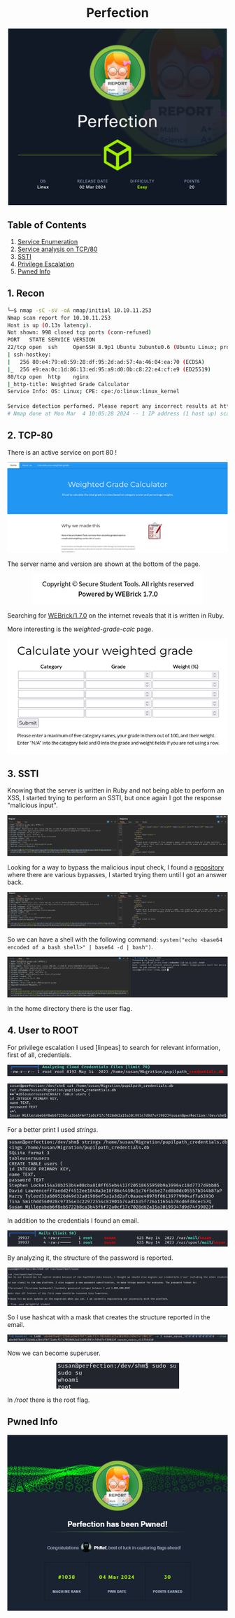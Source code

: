 <h1 align="center"> Perfection </h1>

<p align="center">
    <a href="https://app.hackthebox.com/machines/590">
        <img src="images/Perfection.png" width="500">
    </a>
</p>

## Table of Contents

1. [Service Enumeration](#1-recon)
2. [Service analysis on TCP/80](#2-tcp-80)
3. [SSTI](#3-ssti)
4. [Privilege Escalation](#4-user-to-root)
5. [Pwned Info](#pwned-info)

## 1. Recon

```bash
└─$ nmap -sC -sV -oA nmap/initial 10.10.11.253
Nmap scan report for 10.10.11.253
Host is up (0.13s latency).
Not shown: 998 closed tcp ports (conn-refused)
PORT   STATE SERVICE VERSION
22/tcp open  ssh     OpenSSH 8.9p1 Ubuntu 3ubuntu0.6 (Ubuntu Linux; protocol 2.0)
| ssh-hostkey: 
|   256 80:e4:79:e8:59:28:df:95:2d:ad:57:4a:46:04:ea:70 (ECDSA)
|_  256 e9:ea:0c:1d:86:13:ed:95:a9:d0:0b:c8:22:e4:cf:e9 (ED25519)
80/tcp open  http    nginx
|_http-title: Weighted Grade Calculator
Service Info: OS: Linux; CPE: cpe:/o:linux:linux_kernel

Service detection performed. Please report any incorrect results at https://nmap.org/submit/ .
# Nmap done at Mon Mar  4 10:05:28 2024 -- 1 IP address (1 host up) scanned in 19.30 seconds
```

## 2. TCP-80

There is an active service on port 80 ! 

<p align="center">
  <img src="images/home.png" />
</p>

The server name and version are shown at the bottom of the page.

<p align="center">
  <img src="images/version.png" />
</p>

Searching for [WEBrick/1.7.0](https://rubygems.org/gems/webrick/versions/1.7.0) on the internet reveals that it is written in Ruby.

More interesting is the *weighted-grade-calc* page.

<p align="center">
  <img src="images/grade.png" />
</p>

## 3. SSTI

Knowing that the server is written in Ruby and not being able to perform an XSS, I started trying to perform an SSTI, but once again I got the response "malicious input".

<p align="center">
  <img src="images/blocked.png" />
</p>

Looking for a way to bypass the malicious input check, I found a [repository](https://github.com/attackercan/regexp-security-cheatsheet) where there are various bypasses, I started trying them until I got an answer back.

<p align="center">
  <img src="images/poc_SSTI.png" />
</p>


So we can have a shell with the following command: `system("echo <base64 encoded of a bash shell>" | base64 -d | bash")`.

<p align="center">
  <img src="images/rev.png" />
</p>

In the home directory there is the user flag.

## 4. User to ROOT

For privilege escalation I used [linpeas] to search for relevant information, first of all, credentials.

<p align="center">
  <img src="images/credentials.png" />
</p>

<p align="center">
  <img src="images/cat_credentials.png" />
</p>

For a better print I used *strings*.

<p align="center">
  <img src="images/better_print.png" />
</p>

In addition to the credentials I found an email.

<p align="center">
  <img src="images/mail.png" />
</p>

By analyzing it, the structure of the password is reported.

<p align="center">
  <img src="images/cat_mail.png" />
</p>

So I use hashcat with a mask that creates the structure reported in the email.

<p align="center">
  <img src="images/crack_hash.png" />
</p>

Now we can become superuser.

<p align="center">
  <img src="images/root.png" />
</p>

In */root* there is the root flag.

## Pwned Info

<p align="center">
    <a href="https://www.hackthebox.com/achievement/machine/805273/590">
        <img src="images/Pwned.png" width="600">
    </a>
</p>